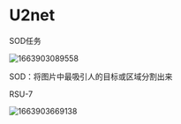 # U2net

SOD任务

![1663903089558](C:\Users\ADMINI~1\AppData\Local\Temp\1663903089558.png)

SOD：将图片中最吸引人的目标或区域分割出来

RSU-7

![1663903669138](C:\Users\ADMINI~1\AppData\Local\Temp\1663903669138.png)